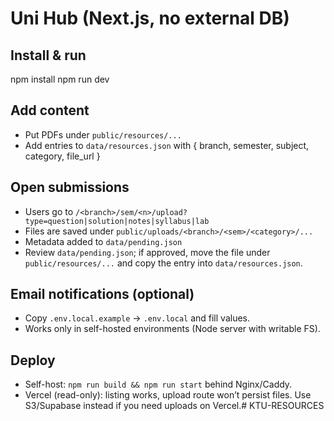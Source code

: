 # Uni Hub (Next.js, no external DB)


## Install & run
npm install
npm run dev


## Add content
- Put PDFs under `public/resources/...`
- Add entries to `data/resources.json` with { branch, semester, subject, category, file_url }


## Open submissions
- Users go to `/<branch>/sem/<n>/upload?type=question|solution|notes|syllabus|lab`
- Files are saved under `public/uploads/<branch>/<sem>/<category>/...`
- Metadata added to `data/pending.json`
- Review `data/pending.json`; if approved, move the file under `public/resources/...` and copy the entry into `data/resources.json`.


## Email notifications (optional)
- Copy `.env.local.example` → `.env.local` and fill values.
- Works only in self-hosted environments (Node server with writable FS).


## Deploy
- Self-host: `npm run build && npm run start` behind Nginx/Caddy.
- Vercel (read-only): listing works, upload route won’t persist files. Use S3/Supabase instead if you need uploads on Vercel.#   K T U - R E S O U R C E S  
 